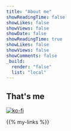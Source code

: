 ```yaml
---
title: "About me"
showReadingTime: false
showLikes: false
showViews: false
showDate: false
showReadingTime: true
showLikes: false
showViews: false
showComments: false
_build:
  render: "false"
  list: "local"
---
```


## That's me

[![ko-fi](https://ko-fi.com/img/githubbutton_sm.svg)](https://ko-fi.com/O4O37DTN6)

<!--  include my link collection from sperate file  -->
{{% my-links %}}

